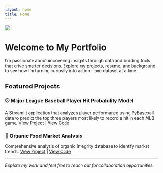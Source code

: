 ```yaml
---
layout: home
title: Home
---
```

![](headshot.jpeg)
# Welcome to My Portfolio

I’m passionate about uncovering insights through data and building tools that drive smarter decisions.
Explore my projects, resume, and background to see how I’m turning curiosity into action—one dataset at a time.

## Featured Projects

### ⚾ Major League Baseball Player Hit Probability Model
A Streamlit application that analyzes player performance using PyBaseball data to predict the top three players most likely to record a hit in each MLB game.
[View Project](your-streamlit-link) | [View Code](https://github.com/RuizOsvaldo/mlb_prop_predictor)

### 🥬 Organic Food Market Analysis  
Comprehensive analysis of organic integrity database to identify market trends.
[View Project](your-streamlit-link) | [View Code](github-repo-link)

---

*Explore my work and feel free to reach out for collaboration opportunities.*
